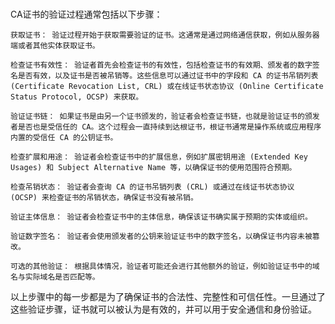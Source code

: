 #
CA证书的验证过程通常包括以下步骤：

    获取证书： 验证过程开始于获取需要验证的证书。这通常是通过网络通信获取，例如从服务器端或者其他实体获取证书。

    检查证书有效性： 验证者首先会检查证书的有效性，包括检查证书的有效期、颁发者的数字签名是否有效，以及证书是否被吊销等。这些信息可以通过证书中的字段和 CA 的证书吊销列表 (Certificate Revocation List, CRL) 或在线证书状态协议 (Online Certificate Status Protocol, OCSP) 来获取。

    验证证书链： 如果证书是由另一个证书颁发的，验证者会检查证书链，也就是验证证书的颁发者是否也是受信任的 CA。这个过程会一直持续到达根证书，根证书通常是操作系统或应用程序内置的受信任 CA 的公钥证书。
    
    检查扩展和用途： 验证者会检查证书中的扩展信息，例如扩展密钥用途 (Extended Key Usages) 和 Subject Alternative Name 等，以确保证书的使用范围符合预期。

    检查吊销状态： 验证者会查询 CA 的证书吊销列表 (CRL) 或通过在线证书状态协议 (OCSP) 来检查证书的吊销状态，确保证书没有被吊销。

    验证主体信息： 验证者会检查证书中的主体信息，确保该证书确实属于预期的实体或组织。

    验证数字签名： 验证者会使用颁发者的公钥来验证证书中的数字签名，以确保证书内容未被篡改。

    可选的其他验证： 根据具体情况，验证者可能还会进行其他额外的验证，例如验证证书中的域名与实际域名是否匹配等。

以上步骤中的每一步都是为了确保证书的合法性、完整性和可信任性。一旦通过了这些验证步骤，证书就可以被认为是有效的，并可以用于安全通信和身份验证。